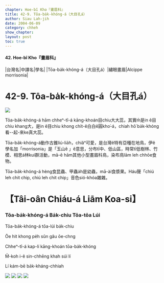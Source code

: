 ```yaml
---
chapter: Hoe-bî Kho『畫眉科』
title: 42-9. Tōa-ba̍k-khóng-á（大目孔á）
author: Siau Lah-jih
date: 2004-06-09    
category: chheh
show_chapter: 
layout: post
toc: true
---
```


#### 42. Hoe-bî Kho『畫眉科』


|台灣名|中譯名|學名|
|Tōa-ba̍k-khóng-á（大目孔á）|繡眼畫眉|Alcippe morrisonia| 


# 42-9. Tōa-ba̍k-khóng-á（大目孔á）

![](../too5/42/42-9-1.Tōa-ba̍k-khóng-á.jpg)


Tōa-ba̍k-khóng-á hām chheⁿ-tî-á kāng-khoán目chiu大大蕊，其實m̄是in ê目chiu khang大，是in ê目chiu khong chi̍t-ê白白ê圓kho͘-á，chiah hō͘ ba̍k-khóng看--起-來ke真大蕊。

Tōa-ba̍k-khóng-á動作古錐liú-lia̍h，chiâⁿ可愛，是台灣ê特有亞種在地鳥，伊ê學名加「morrisonia」是「玉山ê 」ê意思，分布tī中、低山區，時常tī低樹林、竹模、相思á林kui群活動，mā-ē hām其他小型畫眉科鳥，染布鳥lām leh chhōe食物。

Tōa-ba̍k-khóng-á hèng食昆蟲、甲蟲a̍h是幼蟲，mā-ài食漿果。Háu聲「chiú leh chit chip, chiú leh chit chip」音色sió-khóa雜雜。



# 【Tâi-oân Chiáu-á Liām Koa-si】

### **Tōa-ba̍k-khóng-á Ba̍k-chiu Tōa-tōa Lúi**


Tōa-ba̍k-khóng-á tōa-lúi ba̍k-chiu

Ōe hit khong pe̍h sûn gâu ōe-chng

Chheⁿ-tî-á kap-lí kāng-khoán tōa-ba̍k-khóng

M̄-koh i-ê sin-chhēng khah súi lí

Lí kám-bē ba̍k-kháng-chhiah


![](../too5/42/42-9-2.Tōa-ba̍k-khóng-á.jpg)
![](../too5/42/42-9-3.Tōa-ba̍k-khóng-á.jpg)
![](../too5/42/42-9-4.Tōa-ba̍k-khóng-á.jpg)
![](../too5/42/42-9-5.Tōa-ba̍k-khóng-á.jpg)






